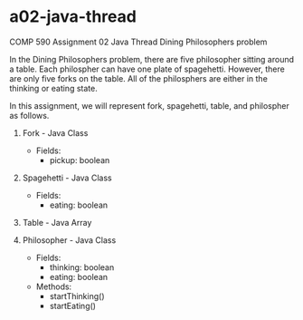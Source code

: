 # a02-java-thread
COMP 590 Assignment 02 Java Thread Dining Philosophers problem

In the Dining Philosophers problem, there are five philosopher sitting around a table. Each philospher can have one plate of spagehetti. However, there are only five forks on the table. All of the philosphers are either in the thinking or eating state. 

In this assignment, we will represent fork, spagehetti, table, and philospher as follows. 

1. Fork - Java Class 
    - Fields: 
        - pickup: boolean 


2. Spagehetti - Java Class 
    - Fields: 
        - eating: boolean 


3. Table - Java Array 


4. Philosopher - Java Class 
    - Fields: 
        - thinking: boolean
        - eating: boolean 
    - Methods: 
        - startThinking()
        - startEating()

